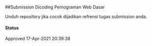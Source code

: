 ##Submission Dicoding Pemograman Web Dasar

Unduh repository jika cocok dijadikan refrensi tugas submission anda.

#### Status
Approved 17-Apr-2021 20:39:38
